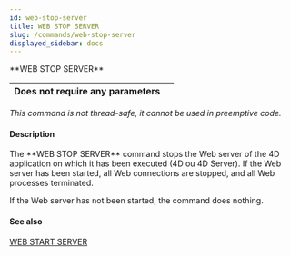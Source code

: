 ```yaml
---
id: web-stop-server
title: WEB STOP SERVER
slug: /commands/web-stop-server
displayed_sidebar: docs
---
```


<!--REF #_command_.WEB STOP SERVER.Syntax-->**WEB STOP SERVER**<!-- END REF-->
<!--REF #_command_.WEB STOP SERVER.Params-->
| Does not require any parameters |  |
| --- | --- |

<!-- END REF-->

*This command is not thread-safe, it cannot be used in preemptive code.*


#### Description 

<!--REF #_command_.WEB STOP SERVER.Summary-->The **WEB STOP SERVER** command stops the Web server of the 4D application on which it has been executed (4D ou 4D Server).<!-- END REF--> If the Web server has been started, all Web connections are stopped, and all Web processes terminated. 

If the Web server has not been started, the command does nothing.

#### See also 

[WEB START SERVER](web-start-server.md)  